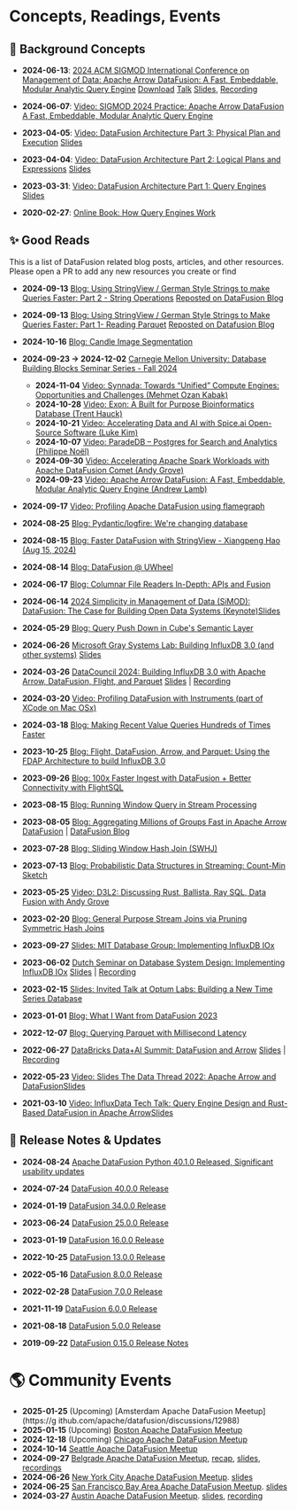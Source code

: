 <!---
  Licensed to the Apache Software Foundation (ASF) under one
  or more contributor license agreements.  See the NOTICE file
  distributed with this work for additional information
  regarding copyright ownership.  The ASF licenses this file
  to you under the Apache License, Version 2.0 (the
  "License"); you may not use this file except in compliance
  with the License.  You may obtain a copy of the License at

    http://www.apache.org/licenses/LICENSE-2.0

  Unless required by applicable law or agreed to in writing,
  software distributed under the License is distributed on an
  "AS IS" BASIS, WITHOUT WARRANTIES OR CONDITIONS OF ANY
  KIND, either express or implied.  See the License for the
  specific language governing permissions and limitations
  under the License.
-->

# Concepts, Readings, Events

## 🧭 Background Concepts

- **2024-06-13**: [2024 ACM SIGMOD International Conference on Management of Data: Apache Arrow DataFusion: A Fast, Embeddable, Modular Analytic Query Engine](https://dl.acm.org/doi/10.1145/3626246.3653368) [Download](http://andrew.nerdnetworks.org/other/SIGMOD-2024-lamb.pdf) [Talk](https://youtu.be/-DpKcPfnNms) [Slides](https://docs.google.com/presentation/d/1gqcxSNLGVwaqN0_yJtCbNm19-w5pqPuktII5_EDA6_k/edit#slide=id.p), [Recording](https://youtu.be/-DpKcPfnNms)

- **2024-06-07**: [Video: SIGMOD 2024 Practice: Apache Arrow DataFusion A Fast, Embeddable, Modular Analytic Query Engine](https://www.youtube.com/watch?v=-DpKcPfnNms&t=5s)

- **2023-04-05**: [Video: DataFusion Architecture Part 3: Physical Plan and Execution](https://youtu.be/2jkWU3_w6z0) [Slides](https://docs.google.com/presentation/d/1cA2WQJ2qg6tx6y4Wf8FH2WVSm9JQ5UgmBWATHdik0hg)

- **2023-04-04**: [Video: DataFusion Architecture Part 2: Logical Plans and Expressions](https://youtu.be/EzZTLiSJnhY) [Slides](https://docs.google.com/presentation/d/1ypylM3-w60kVDW7Q6S99AHzvlBgciTdjsAfqNP85K30)
- **2023-03-31**: [Video: DataFusion Architecture Part 1: Query Engines](https://youtu.be/NVKujPxwSBA) [Slides](https://docs.google.com/presentation/d/1D3GDVas-8y0sA4c8EOgdCvEjVND4s2E7I6zfs67Y4j8)

- **2020-02-27**: [Online Book: How Query Engines Work](https://andygrove.io/2020/02/how-query-engines-work/)

## ✨ Good Reads

This is a list of DataFusion related blog posts, articles, and other resources. Please open a PR to add any new resources you create or find

- **2024-09-13** [Blog: Using StringView / German Style Strings to make Queries Faster: Part 2 - String Operations](https://www.influxdata.com/blog/faster-queries-with-stringview-part-two-influxdb/) [Reposted on DataFusion Blog](https://datafusion.apache.org/blog/2024/09/13/string-view-german-style-strings-part-2/)

- **2024-09-13** [Blog: Using StringView / German Style Strings to Make Queries Faster: Part 1- Reading Parquet](https://www.influxdata.com/blog/faster-queries-with-stringview-part-one-influxdb/) [Reposted on Datafusion Blog](https://datafusion.apache.org/blog/2024/09/13/string-view-german-style-strings-part-1/)

- **2024-10-16** [Blog: Candle Image Segmentation](https://www.letsql.com/posts/candle-image-segmentation/)

- **2024-09-23 → 2024-12-02** [Carnegie Mellon University: Database Building Blocks Seminar Series - Fall 2024](https://db.cs.cmu.edu/seminar2024/)

  - **2024-11-04** [Video: Synnada: Towards “Unified” Compute Engines: Opportunities and Challenges (Mehmet Ozan Kabak)](https://www.youtube.com/watch?v=z38WY9uZtt4)
  - **2024-10-28** [Video: Exon: A Built for Purpose Bioinformatics Database (Trent Hauck)](https://www.youtube.com/watch?v=fltZMO8EGl0&list=PLSE8ODhjZXjZc2AdXq_Lc1JS62R48UX2L&index=6)
  - **2024-10-21** [Video: Accelerating Data and AI with Spice.ai Open-Source Software (Luke Kim)](https://www.youtube.com/watch?v=tyM-ec1lKfU&list=PLSE8ODhjZXjZc2AdXq_Lc1JS62R48UX2L&index=5)
  - **2024-10-07** [Video: ParadeDB – Postgres for Search and Analytics (Philippe Noël)](https://www.youtube.com/watch?v=Vxb8TELNM98&list=PLSE8ODhjZXjZc2AdXq_Lc1JS62R48UX2L&index=4)
  - **2024-09-30** [Video: Accelerating Apache Spark Workloads with Apache DataFusion Comet (Andy Grove)](https://www.youtube.com/watch?v=o59s0d3HE1k&list=PLSE8ODhjZXjZc2AdXq_Lc1JS62R48UX2L&index=3)
  - **2024-09-23** [Video: Apache Arrow DataFusion: A Fast, Embeddable, Modular Analytic Query Engine (Andrew Lamb)](https://www.youtube.com/watch?v=iJhRbDFJjbg&list=PLSE8ODhjZXjZc2AdXq_Lc1JS62R48UX2L&index=2)

- **2024-09-17** [Video: Profiling Apache DataFusion using flamegraph](https://www.youtube.com/watch?v=2z11xtYw_xs)

- **2024-08-25** [Blog: Pydantic/logfire: We're changing database](https://github.com/pydantic/logfire/issues/408)

- **2024-08-15** [Blog: Faster DataFusion with StringView - Xiangpeng Hao (Aug 15, 2024)](https://www.youtube.com/watch?v=RVLshX6fbds)

- **2024-08-14** [Blog: DataFusion @ UWheel](https://uwheel.rs/post/datafusion_uwheel/)

- **2024-06-17** [Blog: Columnar File Readers In-Depth: APIs and Fusion](https://blog.lancedb.com/columnar-file-readers-in-depth-apis-and-fusion/)

- **2024-06-14** [2024 Simplicity in Management of Data (SiMOD): DataFusion: The Case for Building Open Data Systems (Keynote)](https://sfu-dis.github.io/simod/)[Slides](https://docs.google.com/presentation/d/1K3EdknzkqU2LhWi_eNKXdcvNk0OEvk9AqTLqhZkPxuI/edit)

- **2024-05-29** [Blog: Query Push Down in Cube's Semantic Layer](https://cube.dev/blog/query-push-down-in-cubes-semantic-layer)

- **2024-06-26** [Microsoft Gray Systems Lab: Building InfluxDB 3.0 (and other systems)](https://www.microsoft.com/en-us/research/group/gray-systems-lab) [Slides](https://docs.google.com/presentation/d/1a4wHZij_69drdmD32TPombQ9zSaE6l26LZ87DAz2New/edit#slide=id.p)

- **2024-03-26** [DataCouncil 2024: Building InfluxDB 3.0 with Apache Arrow, DataFusion, Flight, and Parquet](https://www.datacouncil.ai/talks24/building-influxdb-30-with-apache-arrow-datafusion-flight-and-parquet?hsLang=en) [Slides](https://docs.google.com/presentation/d/12kdYHLyH79B5__9xs3de_hZyG9geW4jC3vUpiy39VA0) | [Recording](https://www.youtube.com/watch?v=I-Z7kFGsYRI)

- **2024-03-20** [Video: Profiling DataFusion with Instruments (part of XCode on Mac OSx)](https://www.youtube.com/watch?v=P3dXH61Kr5U)

- **2024-03-18** [Blog: Making Recent Value Queries Hundreds of Times Faster](https://www.influxdata.com/blog/making-recent-value-queries-hundreds-times-faster/)

- **2023-10-25** [Blog: Flight, DataFusion, Arrow, and Parquet: Using the FDAP Architecture to build InfluxDB 3.0](https://www.influxdata.com/blog/flight-datafusion-arrow-parquet-fdap-architecture-influxdb/)

- **2023-09-26** [Blog: 100x Faster Ingest with DataFusion + Better Connectivity with FlightSQL](https://www.kamu.dev/blog/2023-09-datafusion-flightsql/)

- **2023-08-15** [Blog: Running Window Query in Stream Processing](https://www.synnada.ai/blog/running-window-query-in-stream-processing)

- **2023-08-05** [Blog: Aggregating Millions of Groups Fast in Apache Arrow DataFusion](https://www.influxdata.com/blog/aggregating-millions-groups-fast-apache-arrow-datafusion/) | [DataFusion Blog](https://arrow.apache.org/blog/2023/08/05/datafusion_fast_grouping/)

- **2023-07-28** [Blog: Sliding Window Hash Join (SWHJ)](https://www.synnada.ai/blog/sliding-window-hash-join-swhj)

- **2023-07-13** [Blog: Probabilistic Data Structures in Streaming: Count-Min Sketch](https://www.synnada.ai/blog/probabilistic-data-structures-in-streaming-count-min-sketch)

- **2023-05-25** [Video: D3L2: Discussing Rust, Ballista, Ray SQL, Data Fusion with Andy Grove](https://www.youtube.com/watch?v=NEL6DluUxgw)

- **2023-02-20** [Blog: General Purpose Stream Joins via Pruning Symmetric Hash Joins](https://www.synnada.ai/blog/general-purpose-stream-joins-via-pruning-symmetric-hash-joins)

- **2023-09-27** [Slides: MIT Database Group: Implementing InfluxDB IOx](https://docs.google.com/presentation/d/1_JXxapY2jksCOm5hePK8FIjO3buDzsrBBy0jUEpJR4A)

- **2023-06-02** [Dutch Seminar on Database System Design: Implementing InfluxDB IOx](https://dsdsd.da.cwi.nl/past_talks/post_talks/Andrew-Lamb/) [Slides](https://docs.google.com/presentation/d/1XTsO2zsHkgBCF6C0YVwk0BnhZzLBrm39oeapOBb-s9A) | [Recording](https://youtu.be/Y5K2Ik2oo-8)

- **2023-02-15** [Slides: Invited Talk at Optum Labs: Building a New Time Series Database](https://docs.google.com/presentation/d/1SzqgTtSKVqpuFUDdOHhRNC3mLmJ7oyVp0OyrYwHvgPA)

- **2023-01-01** [Blog: What I Want from DataFusion 2023](https://andygrove.io/2023/01/what-i-want-from-datafusion-2023/)

- **2022-12-07** [Blog: Querying Parquet with Millisecond Latency](https://www.influxdata.com/blog/querying-parquet-millisecond-latency/)

- **2022-06-27** [DataBricks Data+AI Summit: DataFusion and Arrow](https://www.databricks.com/dataaisummit/session/datafusion-and-arrow-supercharge-your-data-analytical-tool-rusty-query-engine) [Slides](https://docs.google.com/presentation/d/1wLORMn23RD_sQ84W2w51s-Xysly5S8F5mGXzaeJ4QWY) | [Recording](https://www.databricks.com/dataaisummit/session/datafusion-and-arrow-supercharge-your-data-analytical-tool-rusty-query-engine)

- **2022-05-23** [Video: Slides The Data Thread 2022: Apache Arrow and DataFusion](https://www.youtube.com/watch?v=rb61lVH2vYc)[Slides](https://docs.google.com/presentation/d/1Tkjfup5z_nsrBWIO7dXscEzC5toTQCXj0IsZeO3endc)

- **2021-03-10** [Video: InfluxData Tech Talk: Query Engine Design and Rust-Based DataFusion in Apache Arrow](https://www.youtube.com/watch?v=K6eCAVEk4kU)[Slides](https://www.slideshare.net/influxdata/influxdb-iox-tech-talks-query-engine-design-and-the-rustbased-datafusion-in-apache-arrow-244161934)

## 📅 Release Notes & Updates

- **2024-08-24** [Apache DataFusion Python 40.1.0 Released, Significant usability updates](https://datafusion.apache.org/blog/2024/08/20/python-datafusion-40.0.0/)

- **2024-07-24** [DataFusion 40.0.0 Release](https://datafusion.apache.org/blog/2024/07/24/datafusion-40.0.0/)

- **2024-01-19** [DataFusion 34.0.0 Release](https://datafusion.apache.org/blog/2024/01/19/datafusion-34.0.0/)

- **2023-06-24** [DataFusion 25.0.0 Release](https://arrow.apache.org/blog/2023/06/24/datafusion-25.0.0/)

- **2023-01-19** [DataFusion 16.0.0 Release](https://arrow.apache.org/blog/2023/01/19/datafusion-16.0.0/)

- **2022-10-25** [DataFusion 13.0.0 Release](https://arrow.apache.org/blog/2022/10/25/datafusion-13.0.0/)

- **2022-05-16** [DataFusion 8.0.0 Release](https://arrow.apache.org/blog/2022/05/16/datafusion-8.0.0/)

- **2022-02-28** [DataFusion 7.0.0 Release](https://arrow.apache.org/blog/2022/02/28/datafusion-7.0.0/)

- **2021-11-19** [DataFusion 6.0.0 Release](https://arrow.apache.org/blog/2021/11/19/datafusion-6.0.0/)

- **2021-08-18** [DataFusion 5.0.0 Release](https://arrow.apache.org/blog/2021/08/18/datafusion-5.0.0/)

- **2019-09-22** [DataFusion 0.15.0 Release Notes](https://andygrove.io/2019/09/datafusion-0.15.0-release-notes/)

# 🌎 Community Events

- **2025-01-25** (Upcoming) [Amsterdam Apache DataFusion Meetup](https://g ithub.com/apache/datafusion/discussions/12988)
- **2025-01-15** (Upcoming) [Boston Apache DataFusion Meetup](https://github.com/apache/datafusion/discussions/13165)
- **2024-12-18** (Upcoming) [Chicago Apache DataFusion Meetup](https://lu.ma/eq5myc5i)
- **2024-10-14** [Seattle Apache DataFusion Meetup](https://lu.ma/tnwl866b)
- **2024-09-27** [Belgrade Apache DataFusion Meetup](https://lu.ma/tmwuz4lg), [recap](https://github.com/apache/datafusion/discussions/11431#discussioncomment-10832070), [slides](https://github.com/apache/datafusion/discussions/11431#discussioncomment-10826169), [recordings](https://www.youtube.com/watch?v=4huEsFFv6bQ&list=PLrhIfEjaw9ilQEczOQlHyMznabtVRptyX)
- **2024-06-26** [New York City Apache DataFusion Meetup](https://lu.ma/2iwba0xm). [slides](https://docs.google.com/presentation/d/1dOLPAFPEMLhLv4NN6O9QSDIyyeiIySqAjky5cVgdWAE/edit#slide=id.g26bebde4fcc_3_7)
- **2024-06-25** [San Francisco Bay Area Apache DataFusion Meetup](https://lu.ma/6bphole2). [slides](https://docs.google.com/presentation/d/1Oz2yGllrWBkNGyiRMLr8qXTt4vmvtJWuI_weGThaZak/edit#slide=id.g26bebde4fcc_3_7)
- **2024-03-27** [Austin Apache DataFusion Meetup](https://github.com/apache/datafusion/discussions/8522). [slides](https://docs.google.com/presentation/d/1S51TK8waxHEJaxi_-uiSMrgQZ09m_hfaasPk5X5ExEY), [recording](https://www.youtube.com/watch?v=q1N3pH3tFw8)

